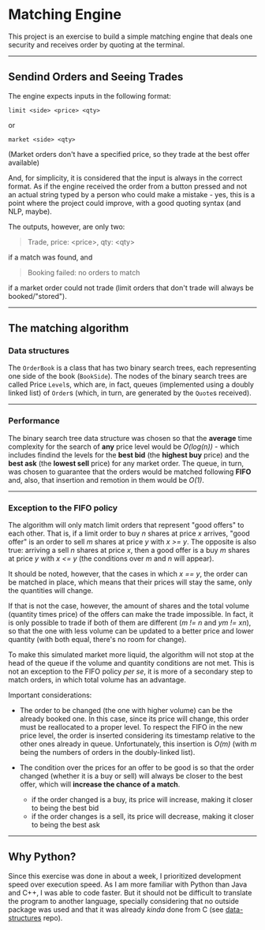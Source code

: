 # Matching Engine

This project is an exercise to build a simple matching engine that deals one security and receives order by quoting at the terminal.

---

## Sendind Orders and Seeing Trades

The engine expects inputs in the following format:

```shell
limit <side> <price> <qty>
```

or

```shell
market <side> <qty>
```

(Market orders don't have a specified price, so they trade at the best offer available)

And, for simplicity, it is considered that the input is always in the correct format. As if the engine received the order from a button pressed and not an actual string typed by a person who could make a mistake - yes, this is a point where the project could improve, with a good quoting syntax (and NLP, maybe).

The outputs, however, are only two:

> Trade, price: \<price>, qty: \<qty>

if a match was found, and

> Booking failed: no orders to match

if a market order could not trade (limit orders that don't trade will always be booked/"stored").

---

## The matching algorithm

### Data structures

The `OrderBook` is a class that has two binary search trees, each representing one side of the book (`BookSide`). The nodes of the binary search trees are called Price `Level`s, which are, in fact, queues (implemented using a doubly linked list) of `Order`s (which, in turn, are generated by the `Quote`s received).

---

### Performance

The binary search tree data structure was chosen so that the **average** time complexity for the search of **any** price level would be *O(log(n))* - which includes findind the levels for the **best bid** (the **highest buy** price) and the **best ask** (the **lowest sell** price) for any market order.
The queue, in turn, was chosen to guarantee that the orders would be matched following **FIFO** and, also, that insertion and remotion in them would be *O(1)*.

---

### Exception to the FIFO policy

The algorithm will only match limit orders that represent "good offers" to each other. That is, if a limit order to buy *n* shares at price *x* arrives, "good offer" is an order to sell *m* shares at price *y* with *x >= y*. The opposite is also true: arriving a sell *n* shares at price *x*, then a good offer is a buy *m* shares at price *y* with *x <= y* (the conditions over *m* and *n* will appear).

It should be noted, however, that the cases in which *x == y*, the order can be matched in place, which means that their prices will stay the same, only the quantities will change.

If that is not the case, however, the amount of shares and the total volume (quantity times price) of the offers can make the trade impossible. In fact, it is only possible to trade if both of them are different (*m != n* and *ym != xn*), so that the one with less volume can be updated to a better price and lower quantity (with both equal, there's no room for change).

To make this simulated market more liquid, the algorithm will not stop at the head of the queue if the volume and quantity conditions are not met. This is not an exception to the FIFO policy *per se*, it is more of a secondary step to match orders, in which total volume has an advantage.

Important considerations:

* The order to be changed (the one with higher volume) can be the already booked one. In this case, since its price will change, this order must be reallocated to a proper level. To respect the FIFO in the new price level, the order is inserted considering its timestamp relative to the other ones already in queue. Unfortunately, this insertion is *O(m)* (with *m* being the numbers of orders in the doubly-linked list).

* The condition over the prices for an offer to be good is so that the order changed (whether it is a buy or sell) will always be closer to the best offer, which will **increase the chance of a match**.
  * if the order changed is a buy, its price will increase, making it closer to being the best bid
  * if the order changes is a sell, its price will decrease, making it closer to being the best ask

---

## Why Python?

Since this exercise was done in about a week, I prioritized development speed over execution speed. As I am more familiar with Python than Java and C++, I was able to code faster. But it should not be difficult to translate the program to another language, specially considering that no outside package was used and that it was already *kinda* done from C (see [data-structures](https://github.com/matheus-ft/data-structures) repo).
